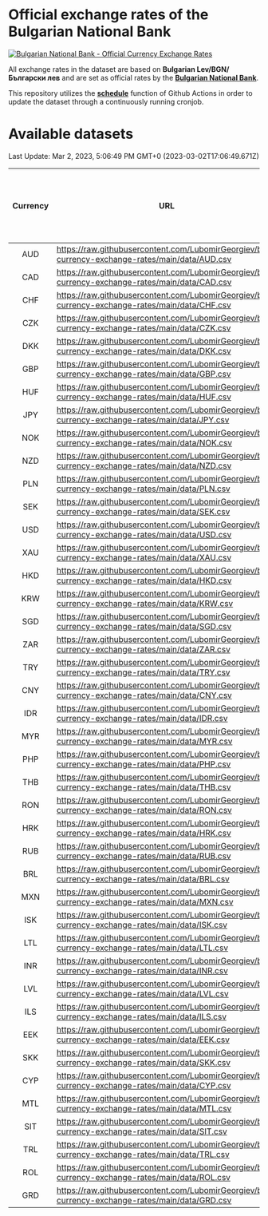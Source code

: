 # Official exchange rates of the Bulgarian National Bank

[![Bulgarian National Bank - Official Currency Exchange Rates](https://github.com/LubomirGeorgiev/bnb-currency-exchange-rates/actions/workflows/update-rates.yml/badge.svg?branch=main)](https://github.com/LubomirGeorgiev/bnb-currency-exchange-rates/actions/workflows/update-rates.yml)

All exchange rates in the dataset are based on **Bulgarian Lev/BGN/Български лев** and are set as official rates by the [**Bulgarian National Bank**](https://www.bnb.bg/Statistics/StExternalSector/StExchangeRates/StERForeignCurrencies/index.htm?toLang=_EN).

This repository utilizes the [**schedule**](https://docs.github.com/en/actions/reference/events-that-trigger-workflows) function of Github Actions in order to update the dataset through a continuously running cronjob.

# Available datasets

<!-- START LINKS (DO NOT EVER FU*ING DELETE THIS COMMENT FOR THE LOVE OF YOUR LIFE!!! IF YOU ARE CURIOS HOW IT WORKS, YOU CAN HAVE A LOOK AT ./src/updateReadme.ts) -->

Last Update: Mar 2, 2023, 5:06:49 PM GMT+0 (2023-03-02T17:06:49.671Z)

| Currency | URL                                                                                             | Number of records | Number of missing days that were filled in |
| :------: | ----------------------------------------------------------------------------------------------- | :---------------: | :----------------------------------------: |
|   AUD    | https://raw.githubusercontent.com/LubomirGeorgiev/bnb-currency-exchange-rates/main/data/AUD.csv |       8423        |                    2601                    |
|   CAD    | https://raw.githubusercontent.com/LubomirGeorgiev/bnb-currency-exchange-rates/main/data/CAD.csv |       8423        |                    2601                    |
|   CHF    | https://raw.githubusercontent.com/LubomirGeorgiev/bnb-currency-exchange-rates/main/data/CHF.csv |       8423        |                    2601                    |
|   CZK    | https://raw.githubusercontent.com/LubomirGeorgiev/bnb-currency-exchange-rates/main/data/CZK.csv |       8423        |                    2601                    |
|   DKK    | https://raw.githubusercontent.com/LubomirGeorgiev/bnb-currency-exchange-rates/main/data/DKK.csv |       8423        |                    2601                    |
|   GBP    | https://raw.githubusercontent.com/LubomirGeorgiev/bnb-currency-exchange-rates/main/data/GBP.csv |       8423        |                    2601                    |
|   HUF    | https://raw.githubusercontent.com/LubomirGeorgiev/bnb-currency-exchange-rates/main/data/HUF.csv |       8423        |                    2601                    |
|   JPY    | https://raw.githubusercontent.com/LubomirGeorgiev/bnb-currency-exchange-rates/main/data/JPY.csv |       8423        |                    2601                    |
|   NOK    | https://raw.githubusercontent.com/LubomirGeorgiev/bnb-currency-exchange-rates/main/data/NOK.csv |       8423        |                    2601                    |
|   NZD    | https://raw.githubusercontent.com/LubomirGeorgiev/bnb-currency-exchange-rates/main/data/NZD.csv |       8423        |                    2601                    |
|   PLN    | https://raw.githubusercontent.com/LubomirGeorgiev/bnb-currency-exchange-rates/main/data/PLN.csv |       8423        |                    2601                    |
|   SEK    | https://raw.githubusercontent.com/LubomirGeorgiev/bnb-currency-exchange-rates/main/data/SEK.csv |       8423        |                    2601                    |
|   USD    | https://raw.githubusercontent.com/LubomirGeorgiev/bnb-currency-exchange-rates/main/data/USD.csv |       8423        |                    2601                    |
|   XAU    | https://raw.githubusercontent.com/LubomirGeorgiev/bnb-currency-exchange-rates/main/data/XAU.csv |       8423        |                    2603                    |
|   HKD    | https://raw.githubusercontent.com/LubomirGeorgiev/bnb-currency-exchange-rates/main/data/HKD.csv |       8123        |                    2512                    |
|   KRW    | https://raw.githubusercontent.com/LubomirGeorgiev/bnb-currency-exchange-rates/main/data/KRW.csv |       8123        |                    2512                    |
|   SGD    | https://raw.githubusercontent.com/LubomirGeorgiev/bnb-currency-exchange-rates/main/data/SGD.csv |       8123        |                    2512                    |
|   ZAR    | https://raw.githubusercontent.com/LubomirGeorgiev/bnb-currency-exchange-rates/main/data/ZAR.csv |       8123        |                    2512                    |
|   TRY    | https://raw.githubusercontent.com/LubomirGeorgiev/bnb-currency-exchange-rates/main/data/TRY.csv |       6603        |                    2040                    |
|   CNY    | https://raw.githubusercontent.com/LubomirGeorgiev/bnb-currency-exchange-rates/main/data/CNY.csv |       6483        |                    2004                    |
|   IDR    | https://raw.githubusercontent.com/LubomirGeorgiev/bnb-currency-exchange-rates/main/data/IDR.csv |       6483        |                    2004                    |
|   MYR    | https://raw.githubusercontent.com/LubomirGeorgiev/bnb-currency-exchange-rates/main/data/MYR.csv |       6483        |                    2004                    |
|   PHP    | https://raw.githubusercontent.com/LubomirGeorgiev/bnb-currency-exchange-rates/main/data/PHP.csv |       6483        |                    2004                    |
|   THB    | https://raw.githubusercontent.com/LubomirGeorgiev/bnb-currency-exchange-rates/main/data/THB.csv |       6483        |                    2004                    |
|   RON    | https://raw.githubusercontent.com/LubomirGeorgiev/bnb-currency-exchange-rates/main/data/RON.csv |       6426        |                    1988                    |
|   HRK    | https://raw.githubusercontent.com/LubomirGeorgiev/bnb-currency-exchange-rates/main/data/HRK.csv |       6421        |                    1985                    |
|   RUB    | https://raw.githubusercontent.com/LubomirGeorgiev/bnb-currency-exchange-rates/main/data/RUB.csv |       6117        |                    1888                    |
|   BRL    | https://raw.githubusercontent.com/LubomirGeorgiev/bnb-currency-exchange-rates/main/data/BRL.csv |       5516        |                    1710                    |
|   MXN    | https://raw.githubusercontent.com/LubomirGeorgiev/bnb-currency-exchange-rates/main/data/MXN.csv |       5516        |                    1710                    |
|   ISK    | https://raw.githubusercontent.com/LubomirGeorgiev/bnb-currency-exchange-rates/main/data/ISK.csv |       5426        |                    1682                    |
|   LTL    | https://raw.githubusercontent.com/LubomirGeorgiev/bnb-currency-exchange-rates/main/data/LTL.csv |       5151        |                    1580                    |
|   INR    | https://raw.githubusercontent.com/LubomirGeorgiev/bnb-currency-exchange-rates/main/data/INR.csv |       5149        |                    1596                    |
|   LVL    | https://raw.githubusercontent.com/LubomirGeorgiev/bnb-currency-exchange-rates/main/data/LVL.csv |       4788        |                    1468                    |
|   ILS    | https://raw.githubusercontent.com/LubomirGeorgiev/bnb-currency-exchange-rates/main/data/ILS.csv |       4426        |                    1378                    |
|   EEK    | https://raw.githubusercontent.com/LubomirGeorgiev/bnb-currency-exchange-rates/main/data/EEK.csv |       3994        |                    1220                    |
|   SKK    | https://raw.githubusercontent.com/LubomirGeorgiev/bnb-currency-exchange-rates/main/data/SKK.csv |       2969        |                    911                     |
|   CYP    | https://raw.githubusercontent.com/LubomirGeorgiev/bnb-currency-exchange-rates/main/data/CYP.csv |       2903        |                    887                     |
|   MTL    | https://raw.githubusercontent.com/LubomirGeorgiev/bnb-currency-exchange-rates/main/data/MTL.csv |       2603        |                    798                     |
|   SIT    | https://raw.githubusercontent.com/LubomirGeorgiev/bnb-currency-exchange-rates/main/data/SIT.csv |       2543        |                    779                     |
|   TRL    | https://raw.githubusercontent.com/LubomirGeorgiev/bnb-currency-exchange-rates/main/data/TRL.csv |       1818        |                    559                     |
|   ROL    | https://raw.githubusercontent.com/LubomirGeorgiev/bnb-currency-exchange-rates/main/data/ROL.csv |       1697        |                    524                     |
|   GRD    | https://raw.githubusercontent.com/LubomirGeorgiev/bnb-currency-exchange-rates/main/data/GRD.csv |        359        |                    107                     |

<!-- END LINKS (DO NOT EVER FU*ING DELETE THIS COMMENT FOR THE LOVE OF YOUR LIFE!!! IF YOU ARE CURIOS HOW IT WORKS, YOU CAN HAVE A LOOK AT ./src/updateReadme.ts) -->
